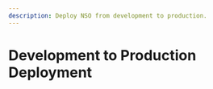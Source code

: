 ```yaml
---
description: Deploy NSO from development to production.
---
```


# Development to Production Deployment

